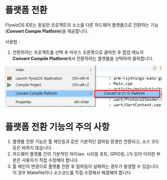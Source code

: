 # 플랫폼 전환

 FlywizOS IDE는 동일한 프로젝트의 소스를 다른 하드웨어 플랫폼으로 전환하는 기능(**Convert Compie Platform**)을 제공합니다.

사용법 :
  1. 전환하려는 프로젝트를 선택 후 마우스 오른쪽으로 클릭한 후 팝업 메뉴의 **Convert Compile Platform**에서 전환하려는 플랫폼을 선택하여 클릭합니다.

  ![](assets/convert_platform.png)

# 플랫폼 전환 기능의 주의 사항
  1. 플랫폼 전환 기능은 툴 체인등과 같은 기본적인 컴파일 환경만 전환되고, 소스 코드등은 바뀌지 않습니다.
  2. 하드웨어 플랫폼 간의 기본적인 차이(ex: 시리얼 포트, GPIO등..)가 있어 이러한 부분은 사용자가 직접 수정해야 합니다.
  3. 툴 체인의 변경으로 플랫폼 전환 후 컴파일이 실패하는 경우가 발생할 수 있습니다. 이 경우 Makefile이나 소스코드를 직접 수정해서 해결해야 합니다.